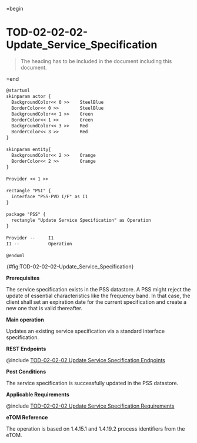 =begin

# TOD-02-02-02-Update_Service_Specification

> The heading has to be included in the document including this document.

=end

```plantuml
@startuml
skinparam actor {
  BackgroundColor<< 0 >> 	SteelBlue
  BorderColor<< 0 >> 		SteelBlue
  BackgroundColor<< 1 >> 	Green
  BorderColor<< 1 >> 		Green
  BackgroundColor<< 3 >> 	Red
  BorderColor<< 3 >> 		Red
}

skinparam entity{
  BackgroundColor<< 2 >> 	Orange
  BorderColor<< 2 >> 		Orange
}

Provider << 1 >>

rectangle "PSI" {
  interface "PSS-PVD I/F" as I1
}

package "PSS" {
  rectangle "Update Service Specification" as Operation
}

Provider --	    I1
I1 --           Operation

@enduml

```

![TOD-02-02-02: Update Service Specification](../../common/pixel.png){#fig:TOD-02-02-02-Update_Service_Specification}

**Prerequisites**

The service specification exists in the PSS datastore.
A PSS might reject the update of essential characteristics like the frequency band.
In that case, the client shall set an expiration date for the current specification and create a new one that is valid thereafter.

**Main operation**

Updates an existing service specification via a standard interface specification.

**REST Endpoints**

@include [TOD-02-02-02 Update Service Specification Endpoints](endpoints/TOD-02-02-02-Update_Service_Specification-endpoints.md)

**Post Conditions**

The service specification is successfully updated in the PSS datastore.

**Applicable Requirements**

@include [TOD-02-02-02 Update Service Specification Requirements](requirements/TOD-02-02-02-Update_Service_Specification-requirements.md)

**eTOM Reference**

The operation is based on 1.4.15.1 and 1.4.19.2 process identifiers from the eTOM.
